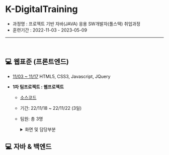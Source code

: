 # K-DigitalTraining   
+ 과정명 : 프로젝트 기반 자바(JAVA) 응용 SW개발자(풀스택) 취업과정   
+ 훈련기간 : 2022-11-03 - 2023-05-09
----------------------------------------------
<br/>

## :computer: 웹표준 (프론트엔드)
+ [11/03 ~ 11/17](https://github.com/gpdms/K-DigitalTraining/tree/main/frontend)
HTML5, CSS3, Javascript, JQuery   


+ **1차 팀프로젝트 : 웹프로젝트**
  - [소스코드](https://github.com/gpdms/K-DigitalTraining/blob/main/frontend/%EC%9B%B9%ED%94%84%EB%A1%9C%EC%A0%9D%ED%8A%B8/%EC%B5%9C%EC%A2%85.html)
  - 기간: 22/11/18 ~ 22/11/22 (3일)
  - 팀원: 총 3명
    <details>
    <summary>화면 및 담당부분</summary>
    <div markdown="1">       
    <img width="90%" alt="홈화면" src="https://github.com/gpdms/K-DigitalTraining/assets/118142992/6b7aa239-db6c-4b49-a595-50a8f7117218"><br/>
    <img width="90%" alt="모달" src="https://github.com/gpdms/K-DigitalTraining/assets/118142992/3803e828-916d-4753-a417-4860d3115777"><br/>
     <img width="90%" alt="모달" src="https://github.com/gpdms/K-DigitalTraining/assets/118142992/3ff79f03-d846-44c8-a03c-f21fad099e3d"><br/>
     **헤더 HTML**
     <code>
        <header id="top">
        <span id="menu-button"></span>
        <div id="profile">
            <span id="profile-img"></span>
            <a href="#" id="profile-name">IUtheBEST</a>
            <span id="settings"></span>
            <!-- 아이콘링크명시하기<a target="_blank" href="https://icons8.com/icon/54151/%EA%B8%B0%EC%96%B4">기어</a> icon by <a target="_blank" href="https://icons8.com">Icons8</a> -->
            <p id="user-name">이지은 님</p>
        </div>
        <span id="upload-button"></span>

        <p class="arrow" id="arrow-img">프로필 사진 변경</p>
        <p class="arrow" id="arrow-upload">업로드</p>
        </header>
    </code>


     **헤더 JavaScript**
     <code>
     //스크롤 시 헤더 줄어듦
      window.onscroll = function () { scrollFunction() };
      function scrollFunction() {
        if (document.body.scrollTop > 80 || document.documentElement.scrollTop > 80) {

          document.getElementById("top").style.height = "50px";
          document.getElementById("settings").style.display = "none";
          document.getElementById("user-name").style.display = "none";

          let elementProfile = document.getElementById("profile");
          elementProfile.style.cssText = "width: 20%; height: 50px; margin-top: 0; float: left; margin-left: 500px;"

          let elementImg = document.getElementById("profile-img");
          elementImg.style.cssText = "width: 46px; height: 46px; margin-top: 2px;"

          let elementName = document.getElementById("profile-name");
          elementName.style.cssText = "line-height: 46px; font-size: 18px; margin-top: 0;"

          let elementUpload = document.getElementById("upload-button");
          elementUpload.style.cssText = "width:46px; height: 46px; margin-top: 1px; margin-right: 100px;"

          // 마우스오버 이벤트 제거
          elementImg.addEventListener("mouseover", function () {
            document.getElementById("arrow-img").style.display = "none";
          });

          elementUpload.addEventListener("mouseover", function () {
          document.getElementById("arrow-upload").style.display = "none";
          });


          //스크롤 위로 올리면 헤더 다시 원래대로
        } else {
          document.getElementById("top").style.height = "260px";
          document.getElementById("settings").style.display = "inline";
          document.getElementById("user-name").style.display = "inline";

          let elementProfile = document.getElementById("profile");
          elementProfile.style.cssText = "display: inline-flex;margin-top: 45px; margin-left: 400px; width: 30%;"

          let elementImg = document.getElementById("profile-img");
          elementImg.style.cssText = "width: 150px; height: 150px;"

          let elementName = document.getElementById("profile-name");
          elementName.style.cssText = "line-height: 150px; font-size: 24px; margin-left: 30px;"

          let elementUpload = document.getElementById("upload-button");
          elementUpload.style.cssText = "width:120px; height: 120px; margin-top: 65px; margin-right: 200px;"

          //마우스오버 이벤트 생성
          elementImg.addEventListener("mouseover", function () {
            document.getElementById("arrow-img").style.display = "inline-block";
          });
          elementUpload.addEventListener("mouseover", function () {
            document.getElementById("arrow-upload").style.display = "inline-block";
          });

        }
      };

      //모달부분
      let body = document.querySelector("body");
      let modal = document.querySelector('.modal');
      let settings = document.getElementById("settings");
      let profileName = document.getElementById('profile-name');

      function modalOpen() {
        modal.style.display = 'block';
        body.style.overflow = "hidden";
      }
      function modalClose() {
        modal.style.display = "none";
        body.style.overflow = "auto";
      }

      // 클릭시 모달오픈
      settings.addEventListener('click', modalOpen);
      profileName.addEventListener('click', modalOpen);

      // 외부 클릭시 모달창닫음
      window.addEventListener('click', (e) => {
        e.target === modal ? modalClose() : false
      })


      //마우스 오버시 말풍선
      //프로필이미지 오버시 말풍선
      let profileImg = document.getElementById("profile-img");

      profileImg.addEventListener("mouseover", function () {
        let arrowImg = document.getElementById("arrow-img");
        arrowImg.style.display = "inline-block";
      });
      profileImg.addEventListener("mouseleave", function () {
        let arrowImg = document.getElementById("arrow-img");
        arrowImg.style.display = "none";
      });

      //업로드버튼 오버시 말풍선
      let uploadButton = document.getElementById("upload-button");

      uploadButton.addEventListener("mouseover", function () {
        let arrowUpload = document.getElementById("arrow-upload");
        arrowUpload.style.display = "block";
      });
      uploadButton.addEventListener("mouseleave", function () {
        let arrowUpload = document.getElementById("arrow-upload");
        arrowUpload.style.display = "none";
      });
    </code>


     **헤더 CSS** 
    <code>
       #top {
      width: 1250px;
      height: 260px;
      /* border: 1px solid #ccc; */
      background-color: gainsboro;
      transition: 0.4s;
      position: fixed;
      z-index: 1;
      top: 0;
    }

    #menu-button {
      position: absolute;
      left: 25px;
      top: 5px;
      width: 40px;
      height: 40px;
      background: url(toggle_button.jpg);
      cursor: pointer;
      z-index: 2;
    }

    #profile {
      display: inline-flex;
      margin-top: 45px;
      margin-left: 400px;
      width: 30%;
      /* border: 1px solid black; */

    }

    #profile-img {
      background: url(profile-img.jpg);
      background-size: cover;
      width: 150px;
      height: 150px;
      border-radius: 50%;
      cursor: pointer;
    }

    #profile-name {
      text-decoration: none;
      color: #444;
      line-height: 150px;
      text-align: center;
      font-size: 24px;
      margin-left: 30px;
      font-weight: 500;
    }

    #user-name {
      margin-left: -150px;
      margin-top: 100px;
      font-size: 20px;
      color: #444;
    }

    #settings {
      background: url(gear-icon.png);
      background-size: cover;
      width: 30px;
      height: 30px;
      margin-top: 58px;
      margin-left: 25px;
      cursor: pointer;

    }

    #upload-button {
      /* display: inline-flex; */
      background: url(plus-icon.png);
      background-size: cover;
      width: 120px;
      height: 120px;
      float: right;
      margin-top: 65px;
      margin-right: 200px;
      cursor: pointer;
    }

    .modal {
      position: fixed;
      top: 0;
      left: 0;
      width: 100%;
      height: 100%;
      display: none;


      background-color: rgba(0, 0, 0, 0.4);
      z-index: 5;
      overflow: hidden;
    }

    .modal-body {
      position: fixed;
      top: 50%;
      left: 50%;
      width: 250px;
      height: 300px;
      padding: 40px;
      text-align: center;
      color: black;
      background-color: rgb(255, 255, 255);
      border-radius: 10px;
      box-shadow: 0 2px 3px 0 rgba(34, 36, 38, 0.15);
      transform: translateX(-50%) translateY(-50%);
      z-index: 6;
      overflow: hidden;
    }

    .modal-body {
      margin: 0;
      padding: 0;
    }

    .modal-body ul {
      list-style: none;
      margin-top: 0;
      padding: 0;
    }

    .modal-body ul li {
      display: block;
      padding: 20px;
    }

    .modal-body ul li a {
      text-decoration: none;
      font-size: 1em;
      color: #555;
    }

    .modal-body ul li:hover {
      background: #f1f1f1;
    }

    .modal-body ul li a:hover {
      text-decoration: underline;
    }

    .arrow {
      position: absolute;
      width: 120px;
      padding: 8px;
      -webkit-border-radius: 8px;
      -moz-border-radius: 8px;
      border-radius: 8px;
      background: #333;
      color: #fff;
      font-size: 14px;
      text-align: center;
    }

    .arrow:after {
      position: absolute;
      bottom: 100%;
      left: 50%;
      width: 0;
      height: 0;
      margin-left: -10px;
      border: solid transparent;
      border-color: rgba(51, 51, 51, 0);
      border-bottom-color: #333;
      border-width: 10px;
      pointer-events: none;
      content: ' ';
    }

    #arrow-img {
      display: none;
      top: 195px;
      left: 410px;
    }

    #arrow-upload {
      display: none;
      right: 190px;
      bottom: 15px;
    }
    </code>
     
    </div>
    </details>



## :computer: 자바 & 백엔드
